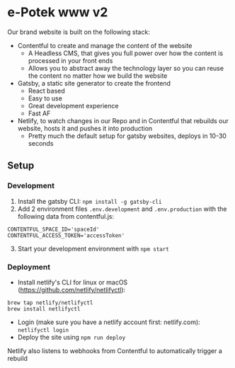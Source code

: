 # e-Potek www v2

Our brand website is built on the following stack:

* Contentful to create and manage the content of the website
  * A Headless CMS, that gives you full power over how the content is processed in your front ends
  * Allows you to abstract away the technology layer so you can reuse the content no matter how we build the website
* Gatsby, a static site generator to create the frontend
  * React based
  * Easy to use
  * Great development experience
  * Fast AF
* Netlify, to watch changes in our Repo and in Contentful that rebuilds our website, hosts it and pushes it into production
  * Pretty much the default setup for gatsby websites, deploys in 10-30 seconds

## Setup

### Development

1. Install the gatsby CLI: `npm install -g gatsby-cli`
2. Add 2 environment files `.env.development` and `.env.production` with the following data from contentful.js:

```
CONTENTFUL_SPACE_ID='spaceId'
CONTENTFUL_ACCESS_TOKEN='accessToken'
```

3. Start your development environment with `npm start`

### Deployment

* Install netlify's CLI for linux or macOS (https://github.com/netlify/netlifyctl): 
```
brew tap netlify/netlifyctl
brew install netlifyctl
```
* Login (make sure you have a netlify account first: netlify.com): `netlifyctl login`
* Deploy the site using `npm run deploy`

Netlify also listens to webhooks from Contentful to automatically trigger a rebuild
